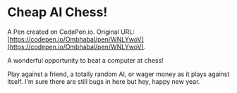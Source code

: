 # Cheap AI Chess!

A Pen created on CodePen.io. Original URL: [https://codepen.io/Ombhabal/pen/WNLYwoV](https://codepen.io/Ombhabal/pen/WNLYwoV).

A wonderful opportunity to beat a computer at chess!

Play against a friend, a totally random AI, or wager money as it plays against itself. I'm sure there are still bugs in here but hey, happy new year.